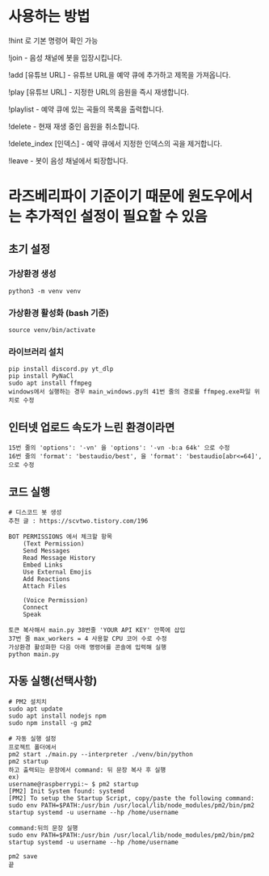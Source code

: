 # 사용하는 방법
!hint 로 기본 명령어 확인 가능

!join - 음성 채널에 봇을 입장시킵니다.

!add [유튜브 URL] - 유튜브 URL을 예약 큐에 추가하고 제목을 가져옵니다.

!play [유튜브 URL] - 지정한 URL의 음원을 즉시 재생합니다.

!playlist - 예약 큐에 있는 곡들의 목록을 출력합니다.

!delete - 현재 재생 중인 음원을 취소합니다.

!delete_index [인덱스] - 예약 큐에서 지정한 인덱스의 곡을 제거합니다.

!leave - 봇이 음성 채널에서 퇴장합니다.



# 라즈베리파이 기준이기 때문에 원도우에서는 추가적인 설정이 필요할 수 있음
## 초기 설정

### 가상환경 생성

    python3 -m venv venv

### 가상환경 활성화 (bash 기준)

    source venv/bin/activate

### 라이브러리 설치

    pip install discord.py yt_dlp
    pip install PyNaCl
    sudo apt install ffmpeg
    windows에서 실행하는 경우 main_windows.py의 41번 줄의 경로를 ffmpeg.exe파일 위치로 수정

## 인터넷 업로드 속도가 느린 환경이라면 
    15번 줄의 'options': '-vn' 을 'options': '-vn -b:a 64k' 으로 수정
    16번 줄의 'format': 'bestaudio/best', 을 'format': 'bestaudio[abr<=64]', 으로 수정

## 코드 실행

    # 디스코드 봇 생성
    추천 글 : https://scvtwo.tistory.com/196

    BOT PERMISSIONS 에서 체크할 항목
        (Text Permission)
        Send Messages
        Read Message History
        Embed Links
        Use External Emojis
        Add Reactions
        Attach Files

        (Voice Permission)
        Connect
        Speak

    토큰 복사해서 main.py 38번줄 'YOUR API KEY' 안쪽에 삽입
    37번 줄 max_workers = 4 사용할 CPU 코어 수로 수정
    가상환경 활성화한 다음 아래 명령어를 콘솔에 입력해 실행
    python main.py

## 자동 실행(선택사항)

    # PM2 설치치
    sudo apt update
    sudo apt install nodejs npm
    sudo npm install -g pm2

    # 자동 실행 설정
    프로젝트 폴더에서
    pm2 start ./main.py --interpreter ./venv/bin/python
    pm2 startup
    하고 출력되는 문장에서 command: 뒤 문장 복사 후 실행
    ex) 
    username@raspberrypi:~ $ pm2 startup
    [PM2] Init System found: systemd
    [PM2] To setup the Startup Script, copy/paste the following command: sudo env PATH=$PATH:/usr/bin /usr/local/lib/node_modules/pm2/bin/pm2 startup systemd -u username --hp /home/username
    
    command:뒤의 문장 실행
    sudo env PATH=$PATH:/usr/bin /usr/local/lib/node_modules/pm2/bin/pm2 startup systemd -u username --hp /home/username

    pm2 save
    끝
